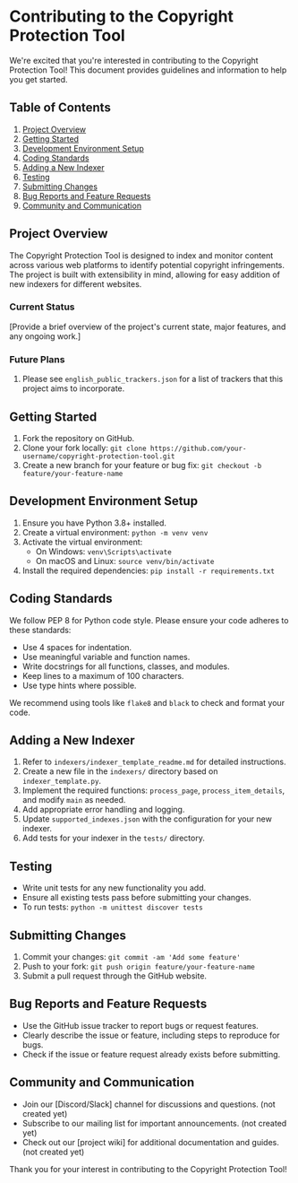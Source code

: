 # Contributing to the Copyright Protection Tool

We're excited that you're interested in contributing to the Copyright Protection Tool! This document provides guidelines and information to help you get started.

## Table of Contents

1. [Project Overview](#project-overview)
2. [Getting Started](#getting-started)
3. [Development Environment Setup](#development-environment-setup)
4. [Coding Standards](#coding-standards)
5. [Adding a New Indexer](#adding-a-new-indexer)
6. [Testing](#testing)
7. [Submitting Changes](#submitting-changes)
8. [Bug Reports and Feature Requests](#bug-reports-and-feature-requests)
9. [Community and Communication](#community-and-communication)

## Project Overview

The Copyright Protection Tool is designed to index and monitor content across various web platforms to identify potential copyright infringements. The project is built with extensibility in mind, allowing for easy addition of new indexers for different websites.

### Current Status

[Provide a brief overview of the project's current state, major features, and any ongoing work.]

### Future Plans

1. Please see `english_public_trackers.json` for a list of trackers that this project aims to incorporate.


## Getting Started

1. Fork the repository on GitHub.
2. Clone your fork locally: `git clone https://github.com/your-username/copyright-protection-tool.git`
3. Create a new branch for your feature or bug fix: `git checkout -b feature/your-feature-name`

## Development Environment Setup

1. Ensure you have Python 3.8+ installed.
2. Create a virtual environment: `python -m venv venv`
3. Activate the virtual environment:
   - On Windows: `venv\Scripts\activate`
   - On macOS and Linux: `source venv/bin/activate`
4. Install the required dependencies: `pip install -r requirements.txt`

## Coding Standards

We follow PEP 8 for Python code style. Please ensure your code adheres to these standards:

- Use 4 spaces for indentation.
- Use meaningful variable and function names.
- Write docstrings for all functions, classes, and modules.
- Keep lines to a maximum of 100 characters.
- Use type hints where possible.

We recommend using tools like `flake8` and `black` to check and format your code.

## Adding a New Indexer

1. Refer to `indexers/indexer_template_readme.md` for detailed instructions.
2. Create a new file in the `indexers/` directory based on `indexer_template.py`.
3. Implement the required functions: `process_page`, `process_item_details`, and modify `main` as needed.
4. Add appropriate error handling and logging.
5. Update `supported_indexes.json` with the configuration for your new indexer.
6. Add tests for your indexer in the `tests/` directory.

## Testing

- Write unit tests for any new functionality you add.
- Ensure all existing tests pass before submitting your changes.
- To run tests: `python -m unittest discover tests`

## Submitting Changes

1. Commit your changes: `git commit -am 'Add some feature'`
2. Push to your fork: `git push origin feature/your-feature-name`
3. Submit a pull request through the GitHub website.

## Bug Reports and Feature Requests

- Use the GitHub issue tracker to report bugs or request features.
- Clearly describe the issue or feature, including steps to reproduce for bugs.
- Check if the issue or feature request already exists before submitting.

## Community and Communication

- Join our [Discord/Slack] channel for discussions and questions. (not created yet)
- Subscribe to our mailing list for important announcements. (not created yet)
- Check out our [project wiki] for additional documentation and guides. (not created yet)

Thank you for your interest in contributing to the Copyright Protection Tool!